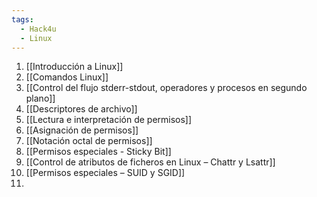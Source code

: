 ```yaml
---
tags:
  - Hack4u
  - Linux
---
```

1. [[Introducción a Linux]]
2. [[Comandos Linux]]
3. [[Control del flujo stderr-stdout, operadores y procesos en segundo plano]]
4. [[Descriptores de archivo]]
5. [[Lectura e interpretación de permisos]]
6. [[Asignación de permisos]]
7. [[Notación octal de permisos]]
8. [[Permisos especiales - Sticky Bit]]
9. [[Control de atributos de ficheros en Linux – Chattr y Lsattr]]
10. [[Permisos especiales – SUID y SGID]]
11. 